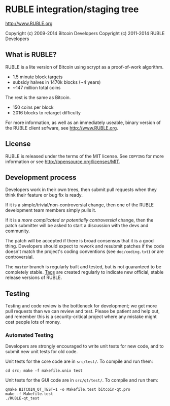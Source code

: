RUBLE integration/staging tree
================================

http://www.RUBLE.org

Copyright (c) 2009-2014 Bitcoin Developers
Copyright (c) 2011-2014 RUBLE Developers

What is RUBLE?
----------------

RUBLE is a lite version of Bitcoin using scrypt as a proof-of-work algorithm.
 - 1.5 minute block targets
 - subsidy halves in 1470k blocks (~4 years)
 - ~147 million total coins

The rest is the same as Bitcoin.
 - 150 coins per block
 - 2016 blocks to retarget difficulty

For more information, as well as an immediately useable, binary version of
the RUBLE client sofware, see http://www.RUBLE.org.

License
-------

RUBLE is released under the terms of the MIT license. See `COPYING` for more
information or see http://opensource.org/licenses/MIT.

Development process
-------------------

Developers work in their own trees, then submit pull requests when they think
their feature or bug fix is ready.

If it is a simple/trivial/non-controversial change, then one of the RUBLE
development team members simply pulls it.

If it is a *more complicated or potentially controversial* change, then the patch
submitter will be asked to start a discussion with the devs and community.

The patch will be accepted if there is broad consensus that it is a good thing.
Developers should expect to rework and resubmit patches if the code doesn't
match the project's coding conventions (see `doc/coding.txt`) or are
controversial.

The `master` branch is regularly built and tested, but is not guaranteed to be
completely stable. [Tags](https://github.com/RUBLE-project/RUBLE/tags) are created
regularly to indicate new official, stable release versions of RUBLE.

Testing
-------

Testing and code review is the bottleneck for development; we get more pull
requests than we can review and test. Please be patient and help out, and
remember this is a security-critical project where any mistake might cost people
lots of money.

### Automated Testing

Developers are strongly encouraged to write unit tests for new code, and to
submit new unit tests for old code.

Unit tests for the core code are in `src/test/`. To compile and run them:

    cd src; make -f makefile.unix test

Unit tests for the GUI code are in `src/qt/test/`. To compile and run them:

    qmake BITCOIN_QT_TEST=1 -o Makefile.test bitcoin-qt.pro
    make -f Makefile.test
    ./RUBLE-qt_test

